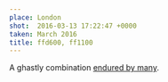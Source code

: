 ```yaml
---
place: London
shot:  2016-03-13 17:22:47 +0000
taken: March 2016
title: ffd600, ff1100
---
```


A ghastly combination [endured by many](https://en.wikipedia.org/wiki/Flag_of_Warsaw).
